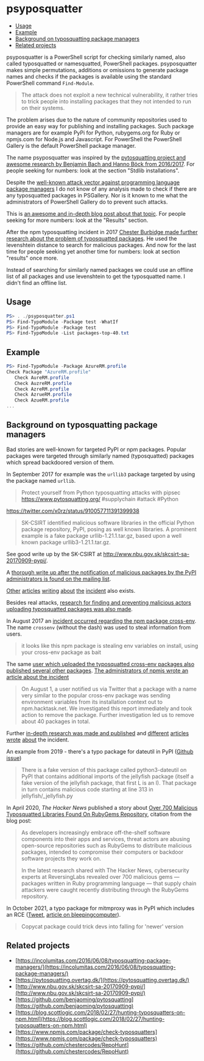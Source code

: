 # psyposquatter

<!-- vim-markdown-toc GFM -->

* [Usage](#usage)
* [Example](#example)
* [Background on typosquatting package managers](#background-on-typosquatting-package-managers)
* [Related projects](#related-projects)

<!-- vim-markdown-toc -->

psyposquatter is a PowerShell script for checking similarly named, also called
typosquatted or namesquatted, PowerShell packages. psyposquatter makes simple
permutations, additions or omissions to generate package names and checks if
the packages is available using the standard PowerShell command `Find-Module`.

> The attack does not exploit a new technical vulnerability, it rather tries to
> trick people into installing packages that they not intended to run on their
> systems.

The problem arises due to the nature of community repositories used to provide
an easy way for publishing and installing packages. Such package managers are
for example PyPi for Python, rubygems.org for Ruby or npmjs.com for Node.js and
Javascript. For PowerShell the PowerShell Gallery is the default PowerShell
package manager.

The name psyposquatter was inspired by the [pytosquatting project and awesome
research by Benjamin Bach and Hanno Böck from 2016/2017](https://pytosquatting.overtag.dk/).
For people seeking for numbers: look at the section "Stdlib installations".

Despite the [well-known attack vector against programming language package
managers](http://incolumitas.com/2016/06/08/typosquatting-package-managers/) I
do not know of any analysis made to check if there are any typosquatted
packages in PSGallery. Nor is it known to me what the administrators of
PowerShell Gallery do to prevent such attacks.

This is [an awesome and in-depth blog post about that
topic](http://incolumitas.com/2016/06/08/typosquatting-package-managers/). For
people seeking for more numbers: look at the "Results" section.

After the npm typosquatting incident in 2017 [Chester Burbidge made further
research about the problem of typosquatted
packages](https://blog.scottlogic.com/2018/02/27/hunting-typosquatters-on-npm.html).
He used the levenshtein distance to search for malicious packages. And now for
the last time for people seeking yet another time for numbers: look at section
"results" once more.

Instead of searching for similarly named packages we could use an offline list
of all packages and use levenshtein to get the typosquatted name. I didn't find
an offline list.

## Usage

``` powershell
PS> . ./psyposquatter.ps1
PS> Find-TypoModule -Package test -WhatIf
PS> Find-TypoModule -Package test
PS> Find-TypoModule -List packages-top-40.txt
```


## Example

``` powershell
PS> Find-TypoModule -Package AzureRM.profile
Check Package "AzureRM.profile"
   Check AureRM.profile
   Check AuzreRM.profile
   Check AzreRM.profile
   Check AzrueRM.profile
   Check AzueRM.profile
...
```

## Background on typosquatting package managers

Bad stories are well-known for targeted PyPI or npm packages. Popular packages
were targeted through similarly named (typosquatted) packages which spread
backdoored version of them.

In September 2017 for example was the `urllib3` package targeted by using the
package named `urllib`.

> Protect yourself from Python typosquatting attacks with pipsec
> https://www.pytosquatting.org/  #supplychain #attack #Python

https://twitter.com/x0rz/status/910057711391399938

> SK-CSIRT identified malicious software libraries in the official Python
> package repository, PyPI, posing as well known libraries. A prominent example
> is a fake package urllib-1.21.1.tar.gz, based upon a well known package
> urllib3-1.21.1.tar.gz.

See good write up by the SK-CSIRT at http://www.nbu.gov.sk/skcsirt-sa-20170909-pypi/.

A [thorough write up after the notification of malicious packages by the PyPI
administrators is found on the mailing
list](https://mail.python.org/pipermail/security-announce/2017-September/000000.html).

[Other](https://thenewstack.io/python-package-repository-struggles-deal-typosquatting/) [articles](https://nakedsecurity.sophos.com/2017/09/19/pypi-python-repository-hit-by-typosquatting-sneak-attack/) [writing](https://arstechnica.com/information-technology/2017/09/devs-unknowingly-use-malicious-modules-put-into-official-python-repository) [about](https://www.golem.de/news/pypi-boesartige-python-pakete-entdeckt-1709-130098.html) [the](https://www.reddit.com/r/netsec/comments/4n4w2h/taking_over_17000_hosts_by_typosquatting_package/) [incident](https://www.bleepingcomputer.com/news/security/ten-malicious-libraries-found-on-pypi-python-package-index/) also exists.

Besides real attacks, [research for finding and preventing malicious actors
uploading typosquatted packages was also made](https://pytosquatting.overtag.dk/).

In August 2017 an [incident occurred regarding the npm package
cross-env](https://twitter.com/kentcdodds/status/892372685048627200). The name
`crossenv` (without the dash) was used to steal information from users. 
> it looks like this npm package is stealing env variables on install, using
> your cross-env package as bait

The same [user which uploaded the typosquatted cross-env packages also
published several other
packages](https://twitter.com/iamakulov/status/892485192883073024). [The
administrators of npmjs wrote an article about the incident](https://blog.npmjs.org/post/163723642530/crossenv-malware-on-the-npm-registry.)

> On August 1, a user notified us via Twitter that a package with a name very
> similar to the popular cross-env package was sending environment variables
> from its installation context out to npm.hacktask.net. We investigated this
> report immediately and took action to remove the package. Further
> investigation led us to remove about 40 packages in total.

Further [in-depth research was made and
published](https://blog.scottlogic.com/2018/02/27/hunting-typosquatters-on-npm.html)
and [different](https://www.theregister.co.uk/2017/08/02/typosquatting_npm/)
[articles](https://medium.com/@liran.tal/fighting-npm-typosquatting-attacks-and-naming-rules-for-npm-modules-a0b7a86344aa)
[wrote](https://thenewstack.io/npm-cleans-typosquatting-malware/)
[about](https://threatpost.com/attackers-use-typo-squatting-to-steal-npm-credentials/127235/)
the incident.

An example from 2019 - there's a typo package for dateutil in PyPI ([Github issue](https://github.com/dateutil/dateutil/issues/984))

> There is a fake version of this package called python3-dateutil on PyPI that contains additional imports of the jeIlyfish package (itself a fake version of the jellyfish package, that first L is an I). That package in turn contains malicious code starting at line 313 in jeIlyfish/_jellyfish.py

In April 2020, _The Hacker News_ published a story about [Over 700 Malicious Typosquatted Libraries Found On RubyGems Repository](https://thehackernews.com/2020/04/rubygem-typosquatting-malware.html), citation from the blog post:

> As developers increasingly embrace off-the-shelf software components 
into their apps and services, threat actors are abusing open-source 
repositories such as RubyGems to distribute malicious packages, intended
 to compromise their computers or backdoor software projects they work 
on.
>
>In the latest research shared with The Hacker News, cybersecurity experts at ReversingLabs revealed over 700 malicious gems
 — packages written in Ruby programming language — that supply chain 
attackers were caught recently distributing through the RubyGems 
repository.

In October 2021, a typo package for mitmproxy was in PyPI which includes an RCE ([Tweet](https://twitter.com/maximilianhils/status/1447525552370458625), [article on bleepingcomputer](https://www.bleepingcomputer.com/news/security/pypi-removes-mitmproxy2-over-code-execution-concerns/)).

> Copycat package could trick devs into falling for 'newer' version

## Related projects

* [https://incolumitas.com/2016/06/08/typosquatting-package-managers/](https://incolumitas.com/2016/06/08/typosquatting-package-managers/)
* [https://pytosquatting.overtag.dk/](https://pytosquatting.overtag.dk/)
* [http://www.nbu.gov.sk/skcsirt-sa-20170909-pypi/](http://www.nbu.gov.sk/skcsirt-sa-20170909-pypi/)
* [https://github.com/benjaoming/pytosquatting](https://github.com/benjaoming/pytosquatting)
* [https://blog.scottlogic.com/2018/02/27/hunting-typosquatters-on-npm.html](https://blog.scottlogic.com/2018/02/27/hunting-typosquatters-on-npm.html)
* [https://www.npmjs.com/package/check-typosquatters](https://www.npmjs.com/package/check-typosquatters)
* [https://github.com/chestercodes/RepoHunt](https://github.com/chestercodes/RepoHunt)
